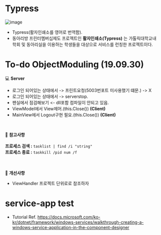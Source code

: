 # Typress
![image](https://user-images.githubusercontent.com/16419202/67943984-b0fb7a00-fc1e-11e9-8ffb-6be86ff058f9.png)
- Typress(활자인쇄소를 영어로 번역함).
- 동아리방 프린터멤버십제도 프로젝트인 **활자인쇄소(Typress)** 는 가톨릭대학교내 학회 및 동아리실을 이용하는 학생들을 대상으로 서비스를 런칭한 프로젝트이다.



# To-do ObjectModuling (19.09.30)

:computer: **Server**<br>

- 로그인 되어있는 상태에서 -> 프린트요청(5003번포트 미사용했기 떄문.) -> X
- 로그인 되어있는 상태에서 -> serverstop.
- 팬실에서 점검해보기 <- dll포함 컴파일이 안되고 있음.
- ViewModel에서 View제어.(this.Close()) **(Client)**
- MainView에서 Logout구현 필요.(this.Close()) **(Client)**
<br>
  
:book: **참고사항**<br><br>
**프로세스 검색 :** `` tasklist | find /i "string" ``<br>
**프로세스 종료 :** `` taskkill /pid num /f ``<br><br><br>

:book: **개선사항**
- ViewHandler 프로젝트 단위로로 참조하자

# service-app test
- Tutorial Ref. 
https://docs.microsoft.com/ko-kr/dotnet/framework/windows-services/walkthrough-creating-a-windows-service-application-in-the-component-designer
